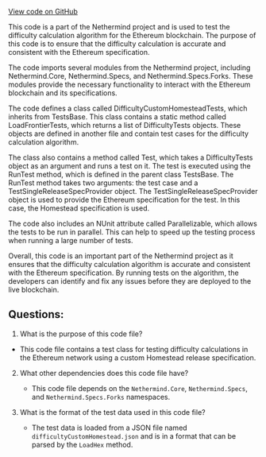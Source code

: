 [View code on GitHub](https://github.com/NethermindEth/nethermind/src/Nethermind/Ethereum.Difficulty.Test/DifficultyCustomHomesteadTests.cs)

This code is a part of the Nethermind project and is used to test the difficulty calculation algorithm for the Ethereum blockchain. The purpose of this code is to ensure that the difficulty calculation is accurate and consistent with the Ethereum specification. 

The code imports several modules from the Nethermind project, including Nethermind.Core, Nethermind.Specs, and Nethermind.Specs.Forks. These modules provide the necessary functionality to interact with the Ethereum blockchain and its specifications. 

The code defines a class called DifficultyCustomHomesteadTests, which inherits from TestsBase. This class contains a static method called LoadFrontierTests, which returns a list of DifficultyTests objects. These objects are defined in another file and contain test cases for the difficulty calculation algorithm. 

The class also contains a method called Test, which takes a DifficultyTests object as an argument and runs a test on it. The test is executed using the RunTest method, which is defined in the parent class TestsBase. The RunTest method takes two arguments: the test case and a TestSingleReleaseSpecProvider object. The TestSingleReleaseSpecProvider object is used to provide the Ethereum specification for the test. In this case, the Homestead specification is used. 

The code also includes an NUnit attribute called Parallelizable, which allows the tests to be run in parallel. This can help to speed up the testing process when running a large number of tests. 

Overall, this code is an important part of the Nethermind project as it ensures that the difficulty calculation algorithm is accurate and consistent with the Ethereum specification. By running tests on the algorithm, the developers can identify and fix any issues before they are deployed to the live blockchain.
## Questions: 
 1. What is the purpose of this code file?
   - This code file contains a test class for testing difficulty calculations in the Ethereum network using a custom Homestead release specification.

2. What other dependencies does this code file have?
   - This code file depends on the `Nethermind.Core`, `Nethermind.Specs`, and `Nethermind.Specs.Forks` namespaces.

3. What is the format of the test data used in this code file?
   - The test data is loaded from a JSON file named `difficultyCustomHomestead.json` and is in a format that can be parsed by the `LoadHex` method.